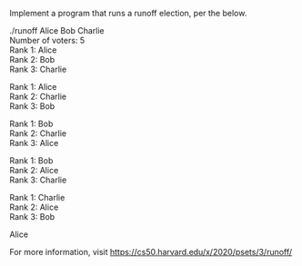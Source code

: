 Implement a program that runs a runoff election, per the below.

./runoff Alice Bob Charlie  
Number of voters: 5  
Rank 1: Alice  
Rank 2: Bob  
Rank 3: Charlie  

Rank 1: Alice  
Rank 2: Charlie  
Rank 3: Bob  

Rank 1: Bob  
Rank 2: Charlie  
Rank 3: Alice  

Rank 1: Bob  
Rank 2: Alice  
Rank 3: Charlie  

Rank 1: Charlie  
Rank 2: Alice  
Rank 3: Bob  

Alice

For more information, visit https://cs50.harvard.edu/x/2020/psets/3/runoff/